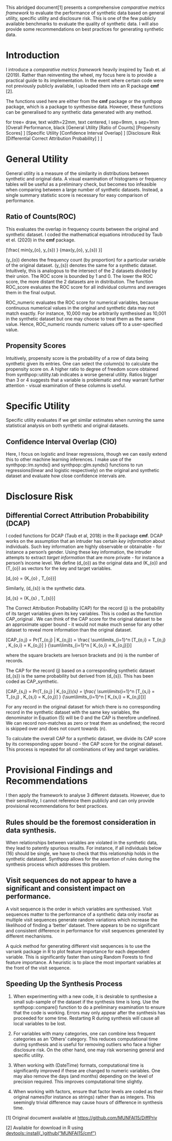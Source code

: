 This abridged document[1] presents a comprehensive *comparative metrics framework* to evaluate the performance of synthetic data based on general utility, specific utility and disclosure risk. This is one of the few publicly available benchmarks to evaluate the quality of synthetic data. I will also provide some recommendations on best practices for generating synthetic data.

Introduction
============

I introduce a *comparative metrics framework* heavily inspired by Taub et. al (2019). Rather than reinventing the wheel, my focus here is to provide a practical guide to its implementation. In the event where certain code were not previously publicly available, I uploaded them into an R package **cmf** [2].

The functions used here are either from the **cmf** package or the synthpop package, which is a package to synthesise data. However, these functions can be generalised to any synthetic data generated with any method.

for tree=<span> draw, text width=22mm, text centered, l sep=9mm, s sep=1mm</span> [Overall Performance, black [General Utility [Ratio of Counts] [Propensity Scores] ] [Specific Utility [Confidence Interval Overlap] ] [Disclosure Risk [Differential Correct Attribution Probability] ] ]

General Utility
===============

General utility is a measure of the similarity in distributions between synthetic and original data. A visual examination of histograms or frequency tables will be useful as a preliminary check, but becomes too infeasible when comparing between a large number of synthetic datasets. Instead, a single summary statistic score is necessary for easy comparison of performance.

Ratio of Counts(ROC)
--------------------

This evaluates the overlap in frequency counts between the original and synthetic dataset. I coded the mathematical equations introduced by Taub et el. (2020) in the **cmf** package.

\[\frac{
min(y_{o}, y_{s})
}
{max(y_{o}, y_{s})
}\]

\(y_{o}\) denotes the frequency count (by proportion) for a particular variable of the original dataset. \(y_{s}\) denotes the same for a synthetic dataset. Intuitively, this is analogous to the intersect of the 2 datasets divided by their union. The ROC score is bounded by 1 and 0. The lower the ROC score, the more distant the 2 datasets are in distribution. The function ROC\_score evaluates the ROC score for all individual columns and averages them in the final output.

ROC\_numeric evaluates the ROC score for numerical variables, because continuous numerical values in the original and synthetic data may not match exactly. For instance, 10,000 may be arbitrarily synthesised as 10,001 in the synthetic dataset but one may choose to treat them as the same value. Hence, ROC\_numeric rounds numeric values off to a user-specified value.

Propensity Scores
-----------------

Intuitively, propensity score is the probability of a row of data being synthetic given its entries. One can select the column(s) to calculate the propensity score on. A higher ratio to degree of freedom score obtained from synthpop::utility.tab indicates a worse general utility. Ratios bigger than 3 or 4 suggests that a variable is problematic and may warrant further attention - visual examination of these columns is useful.

Specific Utility
================

Specific utility evaluates if we get similar estimates when running the same statistical analysis on both synthetic and original datasets.

Confidence Interval Overlap (CIO) 
----------------------------------

Here, I focus on logistic and linear regressions, though we can easily extend this to other machine learning inferences. I make use of the synthpop::lm.synds() and synthpop::glm.synds() functions to run regressions(linear and logistic respectively) on the original and synthetic dataset and evaluate how close confidence intervals are.

Disclosure Risk
===============

Differential Correct Attribution Probabibility (DCAP)
-----------------------------------------------------

I coded functions for DCAP (Taub et al, 2018) in the R package **cmf**. DCAP works on the assumption that an intruder has certain *key information* about individuals. Such key information are highly observable or obtainable - for instance a person’s gender. Using these key information, the intruder attempts to extract *target information* that are more private - for instance a person’s income level. We define \(d_{o}\) as the original data and \(K_{o}\) and \(T_{o}\) as vectors for the key and target variables.

\[d_{o} = \{K_{o} , T_{o}\}\]

Similarly, \(d_{s}\) is the synthetic data.

\[d_{s} = \{K_{s} , T_{s}\}\]

The Correct Attribution Probability (CAP) for the record \(j\) is the probability of its target variables given its key variables. This is coded as the function CAP\_original . We can think of the CAP score for the original dataset to be an approximate upper bound - it would not make much sense for any other dataset to reveal more information than the original dataset.

\[CAP_{o,j} = Pr(T_{o,j} | K_{o,j}) = \frac{
\sum\limits_{i=1}^n 
[T_{o,i} = T_{o,j} ,  K_{o,i} = K_{o,j}] }
{\sum\limits_{i=1}^n 
[ K_{o,i} = K_{o,j}]}\]

where the square brackets are Iverson brackets and \(n\) is the number of records.

The CAP for the record \(j\) based on a corresponding synthetic dataset \(d_{s}\) is the same probability but derived from \(d_{s}\). This has been coded as CAP\_synthetic.

\[CAP_{s,j} = Pr(T_{o,j} | K_{o,j})_{s}
= \frac{
\sum\limits_{i=1}^n 
[T_{s,i} = T_{o,j} ,  K_{s,i} = K_{o,j}] }
{\sum\limits_{i=1}^n 
[ K_{s,i} = K_{o,j}]}\]

For any record in the original dataset for which there is no corresponding record in the synthetic dataset with the same key variables, the denominator in Equation \(5\) will be 0 and the CAP is therefore undefined. We can record non-matches as zero or treat them as undefined; the record is skipped over and does not count towards \(n\).

To calculate the overall CAP for a synthetic dataset, we divide its CAP score by its corresponding upper bound - the CAP score for the original dataset. This process is repeated for all combinations of key and target variables.

Provisional Findings and Recommendations
========================================

I then apply the framework to analyse 3 different datasets. However, due to their sensitivity, I cannot reference them publicly and can only provide provisional recommendations for best practices.

Rules should be the foremost consideration in data synthesis.
-------------------------------------------------------------

When relationships between variables are violated in the synthetic data, they lead to patently spurious results. For instance, if all individuals below \(16\) should be single, we have to check that this relationship holds in the synthetic datataset. Synthpop allows for the assertion of rules during the synthesis process which addresses this problem.

Visit sequences do not appear to have a significant and consistent impact on performance.
-----------------------------------------------------------------------------------------

A visit sequence is the order in which variables are synthesised. Visit sequences matter to the performance of a synthetic data only insofar as multiple visit sequences generate random variations which increase the likelihood of finding a ‘better’ dataset. There appears to be no significant and consistent difference in performance for visit sequences generated by different mechanisms.

A quick method for generating different visit sequences is to use the varrank package in R to plot feature importance for each dependent variable. This is significantly faster than using Random Forests to find feature importance. A heuristic is to place the most important variables at the front of the visit sequence.

Speeding Up the Synthesis Process
---------------------------------

1.  When experimenting with a new code, it is desirable to synthesise a small sub-sample of the dataset if the synthesis time is long. Use the synthpop::compare() function to do a preliminary examination to ensure that the code is working. Errors may only appear after the synthesis has proceeded for some time. Restarting R during synthesis will cause all local variables to be lost.

2.  For variables with many categories, one can combine less frequent categories as an ‘Others’ category. This reduces computational time during synthesis and is useful for removing outliers who face a higher disclosure risk. On the other hand, one may risk worsening general and specific utility.

3.  When working with \(DateTime\) formats, computational time is significantly improved if these are changed to numeric variables. One may also remove the days (and months) depending on the level of precision required. This improves computational time slightly.

4.  When working with factors, ensure that factor levels are coded as their original names(for instance as strings) rather than as integers. This seemingly trivial difference may cause hours of difference in synthesis time.

[1] Original document available at <https://github.com/MUNFAI15/DiffPriv>

[2] Available for download in R using [devtools::install\(_\)github(“MUNFAI15/cmf”)](https://github.com/MUNFAI15/cmf)

